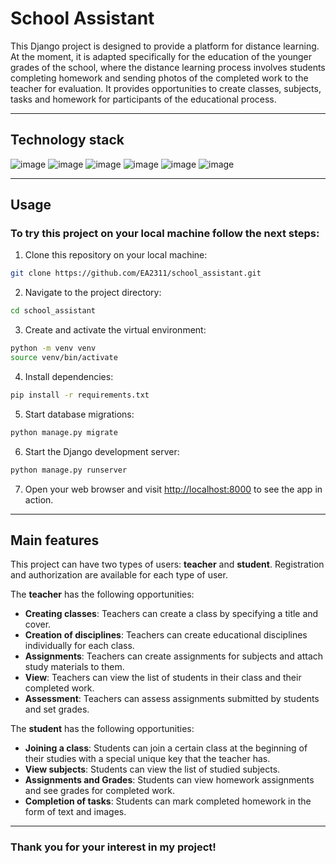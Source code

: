 # School Assistant

This Django project is designed to provide a platform for distance 
learning. At the moment, it is adapted specifically for the education 
of the younger grades of the school, where the distance learning process
involves students completing homework and sending photos of the 
completed work to the teacher for evaluation. It provides opportunities 
to create classes, subjects, tasks and homework for participants of the 
educational process.

---

## Technology stack

![image](https://img.shields.io/badge/Python-FFD43B?style=for-the-badge&logo=python&logoColor=blue)
![image](https://img.shields.io/badge/Django-092E20?style=for-the-badge&logo=django&logoColor=green)
![image](https://img.shields.io/badge/MySQL-005C84?style=for-the-badge&logo=mysql&logoColor=white)
![image](https://img.shields.io/badge/Bootstrap-563D7C?style=for-the-badge&logo=bootstrap&logoColor=white)
![image](https://img.shields.io/badge/HTML5-E34F26?style=for-the-badge&logo=html5&logoColor=white)
![image](https://img.shields.io/badge/GIT-E44C30?style=for-the-badge&logo=git&logoColor=white)

---

## Usage

### To try this project on your local machine follow the next steps:

1. Clone this repository on your local machine:

```bash
git clone https://github.com/EA2311/school_assistant.git
```

2. Navigate to the project directory:

```bash
cd school_assistant
```

3. Create and activate the virtual environment:

```bash
python -m venv venv
source venv/bin/activate
```

4. Install dependencies:

```bash
pip install -r requirements.txt
```

5. Start database migrations:

```bash
python manage.py migrate
```

6. Start the Django development server:

```bash
python manage.py runserver
```

7. Open your web browser and visit [http://localhost:8000](http://localhost:8000) to see the app in action.

---

## Main features

This project can have two types of users: **teacher** and **student**. Registration and authorization are available for each type of user.

The **teacher** has the following opportunities:

- **Creating classes**: Teachers can create a class by specifying a title and cover.
- **Creation of disciplines**: Teachers can create educational disciplines individually for each class.
- **Assignments**: Teachers can create assignments for subjects and attach study materials to them.
- **View**: Teachers can view the list of students in their class and their completed work.
- **Assessment**: Teachers can assess assignments submitted by students and set grades.

The **student** has the following opportunities:

- **Joining a class**: Students can join a certain class at the beginning of their studies with a special unique key that the teacher has.
- **View subjects**: Students can view the list of studied subjects.
- **Assignments and Grades**: Students can view homework assignments and see grades for completed work.
- **Completion of tasks**: Students can mark completed homework in the form of text and images.

---

### Thank you for your interest in my project!

